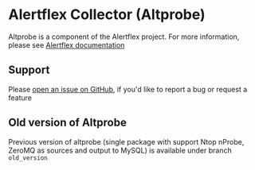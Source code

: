 # Alertflex Collector (Altprobe)

Altprobe is a component of the Alertflex project. For more information, please see [Alertflex documentation](https://alertflex.org/doc/index.html)

## Support

Please [open an issue on GitHub](https://github.com/olegzhr/altprobe/issues), if you'd like to report a bug or request a feature 


## Old version of Altprobe 

Previous version of altprobe (single package with support Ntop nProbe, ZeroMQ as sources and output to MySQL) is available under branch ``old_version``



